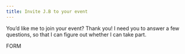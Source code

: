 ```yaml
---
title: Invite J.B to your event
---
```


You’d like me to join your event? Thank you! I need you to answer a few questions, so that I can figure out whether I can take part.

FORM